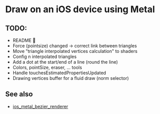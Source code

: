 # Draw on an iOS device using Metal

## TODO:
- README 😬
- Force (pointsize) changed -> correct link between triangles
- Move "triangle interpolated vertices calculation" to shaders
- Config n interpolated triangles
- Add a dot at the start/end of a line (round the line)
- Colors, pointSize, eraser, ... tools
- Handle touchesEstimatedPropertiesUpdated
- Drawing vertices buffer for a fluid draw (norm selector)

## See also
- [ios_metal_bezier_renderer](https://github.com/eldade/ios_metal_bezier_renderer)
